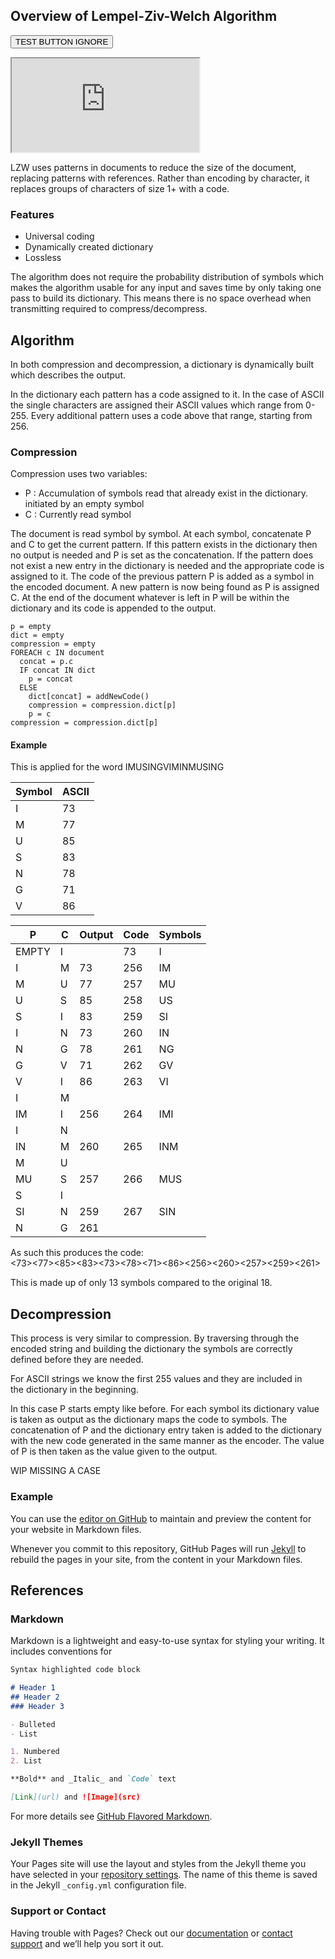 ## Overview of Lempel-Ziv-Welch Algorithm

<button type="button">TEST BUTTON IGNORE</button>
<iframe src="https://www.google.com/webhp?igu=1"></iframe>

LZW uses patterns in documents to reduce the size of the document, 
replacing patterns with references. Rather than encoding by character, 
it replaces groups of characters of size 1+ with a code. 


### Features
* Universal coding 
* Dynamically created dictionary
* Lossless

The algorithm does not require the probability distribution of symbols 
which makes the algorithm usable for any input and saves time by only 
taking one pass to build its dictionary. This means there is no space 
overhead when transmitting required to compress/decompress. 

## Algorithm 
In both compression and decompression, a dictionary is dynamically built 
which describes the output. 
  
In the dictionary each pattern has a code assigned to it. In the case of 
ASCII the single characters are assigned their ASCII values which range 
from 0-255. Every additional pattern uses a code above that range, starting 
from 256. 

### Compression
Compression uses two variables:
  - P : Accumulation of symbols read that already exist in the dictionary. 
        initiated by an empty symbol 
  - C : Currently read symbol 

The document is read symbol by symbol. At each symbol, concatenate P and C 
to get the current pattern. If this pattern exists in the dictionary then 
no output is needed and P is set as the concatenation. If the pattern does 
not exist a new entry in the dictionary is needed and the appropriate code 
is assigned to it. The code of the previous pattern P is added as a symbol 
in the encoded document. A new pattern is now being found as P is assigned 
C. At the end of the document whatever is left in P will be within the 
dictionary and its code is appended to the output. 

```
p = empty
dict = empty 
compression = empty 
FOREACH c IN document
  concat = p.c  
  IF concat IN dict 
    p = concat 
  ELSE 
    dict[concat] = addNewCode()
    compression = compression.dict[p] 
    p = c
compression = compression.dict[p]

```

#### Example 
This is applied for the word IMUSINGVIMINMUSING 

| Symbol | ASCII | 
| --- | --- | 
| I | 73 | 
| M | 77 | 
| U | 85 |  
| S | 83 | 
| N | 78 | 
| G | 71 |
| V | 86 | 

| P | C | Output | Code | Symbols | 
| --- | --- | --- | --- | --- | 
| EMPTY | I | | 73 | I |
| I | M | 73 | 256 | IM | 
| M | U | 77 | 257 | MU | 
| U | S | 85 | 258 | US | 
| S | I | 83 | 259 | SI | 
| I | N | 73 | 260 | IN | 
| N | G | 78 | 261 | NG | 
| G | V | 71 | 262 | GV | 
| V | I | 86 | 263 | VI | 
| I | M |    |     |    | 
| IM | I | 256 | 264 | IMI | 
| I | N |    |     |    | 
| IN | M | 260 | 265 | INM | 
| M | U |    |     |    | 
| MU | S | 257 | 266 | MUS | 
| S | I |    |     |    | 
| SI | N | 259 | 267 | SIN | 
| N | G | 261 |     |    | 

As such this produces the code: <br> 
<73><77><85><83><73><78><71><86><256><260><257><259><261> 

This is made up of only 13 symbols compared to the original 18. 

## Decompression 
This process is very similar to compression. By traversing through the 
encoded string and building the dictionary the symbols are correctly 
defined before they are needed.  

For ASCII strings we know the first 255 values and they are included in  
the dictionary in the beginning. 

In this case P starts empty like before. For each symbol its dictionary 
value is taken as output as the dictionary maps the code to symbols. 
The concatenation of P and the dictionary entry taken is added to the 
dictionary with the new code generated in the same manner as the encoder. 
The value of P is then taken as the value given to the output. 

WIP MISSING A CASE 



### Example 

You can use the [editor on GitHub](https://github.com/Moop204/lzw-implementation/edit/master/docs/index.md) to maintain and preview the content for your website in Markdown files.

Whenever you commit to this repository, GitHub Pages will run [Jekyll](https://jekyllrb.com/) to rebuild the pages in your site, from the content in your Markdown files.

## References

### Markdown

Markdown is a lightweight and easy-to-use syntax for styling your writing. It includes conventions for

```markdown
Syntax highlighted code block

# Header 1
## Header 2
### Header 3

- Bulleted
- List

1. Numbered
2. List

**Bold** and _Italic_ and `Code` text

[Link](url) and ![Image](src)
```

For more details see [GitHub Flavored Markdown](https://guides.github.com/features/mastering-markdown/).

### Jekyll Themes

Your Pages site will use the layout and styles from the Jekyll theme you have selected in your [repository settings](https://github.com/Moop204/lzw-implementation/settings). The name of this theme is saved in the Jekyll `_config.yml` configuration file.

### Support or Contact

Having trouble with Pages? Check out our [documentation](https://docs.github.com/categories/github-pages-basics/) or [contact support](https://github.com/contact) and we’ll help you sort it out.
